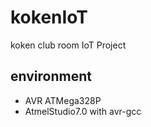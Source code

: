# kokenIoT
koken club room IoT Project

## environment
- AVR ATMega328P
- AtmelStudio7.0 with avr-gcc
